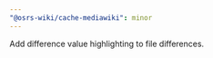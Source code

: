 ```yaml
---
"@osrs-wiki/cache-mediawiki": minor
---
```


Add difference value highlighting to file differences.
